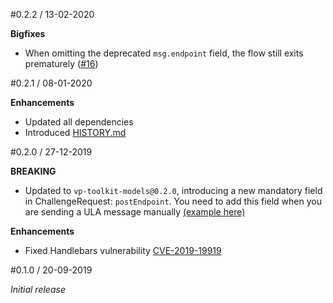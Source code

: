 #0.2.2 / 13-02-2020

**Bigfixes**
- When omitting the deprecated `msg.endpoint` field, the flow still exits prematurely ([#16](https://github.com/rabobank-blockchain/ula-vp-controller/issues/16))

#0.2.1 / 08-01-2020

**Enhancements**
- Updated all dependencies
- Introduced [HISTORY.md](HISTORY.md)

#0.2.0 / 27-12-2019

**BREAKING**
- Updated to `vp-toolkit-models@0.2.0`, introducing a new mandatory field in ChallengeRequest: `postEndpoint`. You need to add this field when you are sending a ULA message manually [(example here)](https://github.com/rabobank-blockchain/ula-vp-controller#manually)

**Enhancements**
- Fixed Handlebars vulnerability [CVE-2019-19919](https://github.com/advisories/GHSA-w457-6q6x-cgp9)

#0.1.0 / 20-09-2019

*Initial release*
